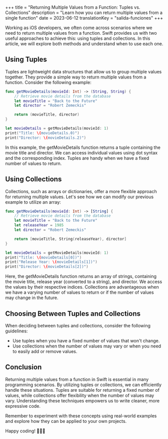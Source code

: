 +++
title = "Returning Multiple Values from a Function: Tuples vs. Collections"
description = "Learn how you can return multiple values from a single function"
date = 2023-06-12
translationKey = "salida-funciones"
+++

Working as iOS developers, we often come across scenarios where we need to return multiple values from a function. Swift provides us with two useful approaches to achieve this: using tuples and collections. In this article, we will explore both methods and understand when to use each one.

## Using Tuples
Tuples are lightweight data structures that allow us to group multiple values together. They provide a simple way to return multiple values from a function. Consider the following example:

```swift
func getMovieDetails(movieId: Int) -> (String, String) {
    // Retrieve movie details from the database
    let movieTitle = "Back to the Future"
    let director = "Robert Zemeckis"

    return (movieTitle, director)
}

let movieDetails = getMovieDetails(movieId: 1)
print("Title: \(movieDetails.0)")
print("Director: \(movieDetails.2)")
```

In this example, the getMovieDetails function returns a tuple containing the movie title and director. We can access individual values using dot syntax and the corresponding index. Tuples are handy when we have a fixed number of values to return.

## Using Collections
Collections, such as arrays or dictionaries, offer a more flexible approach for returning multiple values. Let's see how we can modify our previous example to utilize an array:

```swift
func getMovieDetails(movieId: Int) -> [String] {
    // Retrieve movie details from the database
    let movieTitle = "Back to the Future"
    let releaseYear = 1985
    let director = "Robert Zemeckis"

    return [movieTitle, String(releaseYear), director]
}

let movieDetails = getMovieDetails(movieId: 1)
print("Title: \(movieDetails[0])")
print("Release Year: \(movieDetails[1])")
print("Director: \(movieDetails[2])")
```

Here, the getMovieDetails function returns an array of strings, containing the movie title, release year (converted to a string), and director. We access the values by their respective indices. Collections are advantageous when we have a varying number of values to return or if the number of values may change in the future.

## Choosing Between Tuples and Collections
When deciding between tuples and collections, consider the following guidelines:

- Use tuples when you have a fixed number of values that won't change.
- Use collections when the number of values may vary or when you need to easily add or remove values.

## Conclusion
Returning multiple values from a function in Swift is essential in many programming scenarios. By utilizing tuples or collections, we can efficiently handle these situations. Tuples are suitable for returning a fixed number of values, while collections offer flexibility when the number of values may vary. Understanding these techniques empowers us to write cleaner, more expressive code.

Remember to experiment with these concepts using real-world examples and explore how they can be applied to your own projects.

Happy coding! 👨🏻‍💻
